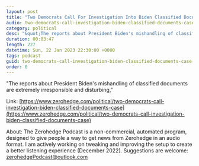 ```yaml
---
layout: post
title: "Two Democrats Call For Investigation Into Biden Classified Documents Case"
audio: two-democrats-call-investigation-biden-classified-documents-case-0
category: political
desc: "&quot;The reports about President Biden's mishandling of classified documents are extremely irresponsible and disturbing,&quot;"
duration: 00:03:47
length: 227
datetime: Sun, 22 Jan 2023 22:30:00 +0000
tags: podcast
guid: two-democrats-call-investigation-biden-classified-documents-case-0
order: 0
---
```

&quot;The reports about President Biden's mishandling of classified documents are extremely irresponsible and disturbing,&quot;

Link: [https://www.zerohedge.com/political/two-democrats-call-investigation-biden-classified-documents-case](https://www.zerohedge.com/political/two-democrats-call-investigation-biden-classified-documents-case)

About: The Zerohedge Podcast is a non-commercial, automated program, designed to give people a way to get news from Zerohedge in an audio format.  I am actively working on tweaking and improving the setup to create a better listening experience (December 2022).  Suggestions are welcome: [zerohedgePodcast@outlook.com](mailto:zerohedgePodcast@outlook.com)